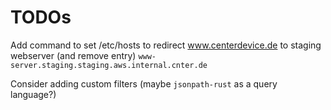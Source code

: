 # TODOs

Add command to set /etc/hosts to redirect www.centerdevice.de to staging webserver (and remove entry)
`www-server.staging.staging.aws.internal.cnter.de`

Consider adding custom filters (maybe `jsonpath-rust` as a query language?)